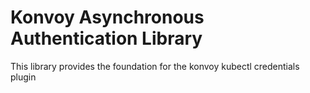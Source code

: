 # Konvoy Asynchronous Authentication Library

This library provides the foundation for the konvoy kubectl credentials plugin


